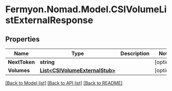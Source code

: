 # Fermyon.Nomad.Model.CSIVolumeListExternalResponse

## Properties

Name | Type | Description | Notes
------------ | ------------- | ------------- | -------------
**NextToken** | **string** |  | [optional] 
**Volumes** | [**List&lt;CSIVolumeExternalStub&gt;**](CSIVolumeExternalStub.md) |  | [optional] 

[[Back to Model list]](../README.md#documentation-for-models) [[Back to API list]](../README.md#documentation-for-api-endpoints) [[Back to README]](../README.md)

